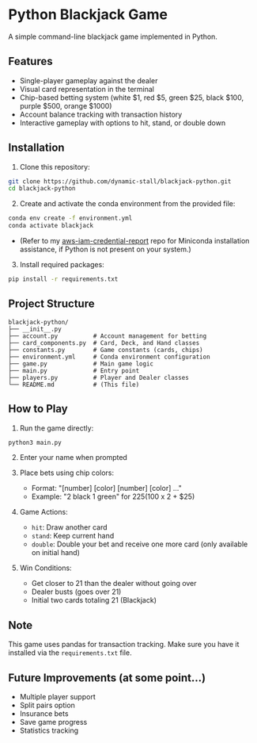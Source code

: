 # Python Blackjack Game

A simple command-line blackjack game implemented in Python.

## Features
- Single-player gameplay against the dealer
- Visual card representation in the terminal
- Chip-based betting system (white $1, red $5, green $25, black $100, purple $500, orange $1000)
- Account balance tracking with transaction history
- Interactive gameplay with options to hit, stand, or double down

## Installation

1. Clone this repository:
```bash
git clone https://github.com/dynamic-stall/blackjack-python.git
cd blackjack-python
```

2. Create and activate the conda environment from the provided file:
```bash
conda env create -f environment.yml
conda activate blackjack
```
- (Refer to my [aws-iam-credential-report](https://github.com/dynamic-stall/aws-iam-credential-report/) repo for Miniconda installation assistance, if Python is not present on your system.)

3. Install required packages:
```bash
pip install -r requirements.txt
```

## Project Structure
```
blackjack-python/
├── __init__.py
├── account.py          # Account management for betting
├── card_components.py  # Card, Deck, and Hand classes
├── constants.py        # Game constants (cards, chips)
├── environment.yml     # Conda environment configuration
├── game.py             # Main game logic
├── main.py             # Entry point
├── players.py          # Player and Dealer classes
└── README.md           # (This file)
```

## How to Play

1. Run the game directly:
```bash
python3 main.py
```

2. Enter your name when prompted

3. Place bets using chip colors:
   - Format: "[number] [color] [number] [color] ..."
   - Example: "2 black 1 green" for $225 ($100 x 2 + $25)

4. Game Actions:
   - `hit`: Draw another card
   - `stand`: Keep current hand
   - `double`: Double your bet and receive one more card (only available on initial hand)

5. Win Conditions:
   - Get closer to 21 than the dealer without going over
   - Dealer busts (goes over 21)
   - Initial two cards totaling 21 (Blackjack)

## Note
This game uses pandas for transaction tracking. Make sure you have it installed via the ```requirements.txt``` file.

## Future Improvements (at some point...)
- Multiple player support
- Split pairs option
- Insurance bets
- Save game progress
- Statistics tracking